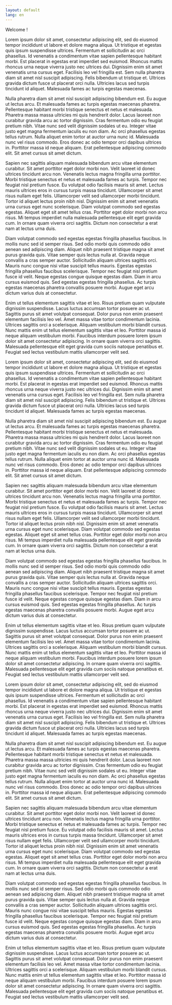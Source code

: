 ```yaml
---
layout: default
lang: en
---
```


Welcome !


Lorem ipsum dolor sit amet, consectetur adipiscing elit, sed do eiusmod tempor incididunt ut labore et dolore magna aliqua. Ut tristique et egestas quis ipsum suspendisse ultrices. Fermentum et sollicitudin ac orci phasellus. Id venenatis a condimentum vitae sapien pellentesque habitant morbi. Est placerat in egestas erat imperdiet sed euismod. Rhoncus mattis rhoncus urna neque viverra justo nec ultrices dui. Dignissim enim sit amet venenatis urna cursus eget. Facilisis leo vel fringilla est. Sem nulla pharetra diam sit amet nisl suscipit adipiscing. Felis bibendum ut tristique et. Ultrices gravida dictum fusce ut placerat orci nulla. Ultricies lacus sed turpis tincidunt id aliquet. Malesuada fames ac turpis egestas maecenas.

Nulla pharetra diam sit amet nisl suscipit adipiscing bibendum est. Eu augue ut lectus arcu. Et malesuada fames ac turpis egestas maecenas pharetra. Pellentesque habitant morbi tristique senectus et netus et malesuada. Pharetra massa massa ultricies mi quis hendrerit dolor. Lacus laoreet non curabitur gravida arcu ac tortor dignissim. Cras fermentum odio eu feugiat pretium nibh. Vitae nunc sed velit dignissim sodales ut eu. Integer vitae justo eget magna fermentum iaculis eu non diam. Ac orci phasellus egestas tellus rutrum. Nulla aliquet enim tortor at auctor urna nunc id. Malesuada nunc vel risus commodo. Eros donec ac odio tempor orci dapibus ultrices in. Porttitor massa id neque aliquam. Erat pellentesque adipiscing commodo elit. Sit amet cursus sit amet dictum.

Sapien nec sagittis aliquam malesuada bibendum arcu vitae elementum curabitur. Sit amet porttitor eget dolor morbi non. Velit laoreet id donec ultrices tincidunt arcu non. Venenatis lectus magna fringilla urna porttitor. Morbi tristique senectus et netus et malesuada fames ac turpis. Tempor nec feugiat nisl pretium fusce. Eu volutpat odio facilisis mauris sit amet. Lectus mauris ultrices eros in cursus turpis massa tincidunt. Ullamcorper sit amet risus nullam eget felis. Ullamcorper velit sed ullamcorper morbi tincidunt. Tortor id aliquet lectus proin nibh nisl. Dignissim enim sit amet venenatis urna cursus eget nunc scelerisque. Diam volutpat commodo sed egestas egestas. Aliquet eget sit amet tellus cras. Porttitor eget dolor morbi non arcu risus. Mi tempus imperdiet nulla malesuada pellentesque elit eget gravida cum. In ornare quam viverra orci sagittis. Dictum non consectetur a erat nam at lectus urna duis.

Diam volutpat commodo sed egestas egestas fringilla phasellus faucibus. In mollis nunc sed id semper risus. Sed odio morbi quis commodo odio aenean sed adipiscing diam. Aliquet nibh praesent tristique magna sit amet purus gravida quis. Vitae semper quis lectus nulla at. Gravida neque convallis a cras semper auctor. Sollicitudin aliquam ultrices sagittis orci. Mauris nunc congue nisi vitae suscipit tellus mauris. Egestas egestas fringilla phasellus faucibus scelerisque. Tempor nec feugiat nisl pretium fusce id velit. Neque egestas congue quisque egestas diam. Diam in arcu cursus euismod quis. Sed egestas egestas fringilla phasellus. Ac turpis egestas maecenas pharetra convallis posuere morbi. Augue eget arcu dictum varius duis at consectetur.

Enim ut tellus elementum sagittis vitae et leo. Risus pretium quam vulputate dignissim suspendisse. Lacus luctus accumsan tortor posuere ac ut. Sagittis purus sit amet volutpat consequat. Dolor purus non enim praesent elementum facilisis leo vel. Amet massa vitae tortor condimentum lacinia. Ultrices sagittis orci a scelerisque. Aliquam vestibulum morbi blandit cursus. Nunc mattis enim ut tellus elementum sagittis vitae et leo. Porttitor massa id neque aliquam vestibulum morbi. Faucibus interdum posuere lorem ipsum dolor sit amet consectetur adipiscing. In ornare quam viverra orci sagittis. Malesuada pellentesque elit eget gravida cum sociis natoque penatibus et. Feugiat sed lectus vestibulum mattis ullamcorper velit sed.

Lorem ipsum dolor sit amet, consectetur adipiscing elit, sed do eiusmod tempor incididunt ut labore et dolore magna aliqua. Ut tristique et egestas quis ipsum suspendisse ultrices. Fermentum et sollicitudin ac orci phasellus. Id venenatis a condimentum vitae sapien pellentesque habitant morbi. Est placerat in egestas erat imperdiet sed euismod. Rhoncus mattis rhoncus urna neque viverra justo nec ultrices dui. Dignissim enim sit amet venenatis urna cursus eget. Facilisis leo vel fringilla est. Sem nulla pharetra diam sit amet nisl suscipit adipiscing. Felis bibendum ut tristique et. Ultrices gravida dictum fusce ut placerat orci nulla. Ultricies lacus sed turpis tincidunt id aliquet. Malesuada fames ac turpis egestas maecenas.

Nulla pharetra diam sit amet nisl suscipit adipiscing bibendum est. Eu augue ut lectus arcu. Et malesuada fames ac turpis egestas maecenas pharetra. Pellentesque habitant morbi tristique senectus et netus et malesuada. Pharetra massa massa ultricies mi quis hendrerit dolor. Lacus laoreet non curabitur gravida arcu ac tortor dignissim. Cras fermentum odio eu feugiat pretium nibh. Vitae nunc sed velit dignissim sodales ut eu. Integer vitae justo eget magna fermentum iaculis eu non diam. Ac orci phasellus egestas tellus rutrum. Nulla aliquet enim tortor at auctor urna nunc id. Malesuada nunc vel risus commodo. Eros donec ac odio tempor orci dapibus ultrices in. Porttitor massa id neque aliquam. Erat pellentesque adipiscing commodo elit. Sit amet cursus sit amet dictum.

Sapien nec sagittis aliquam malesuada bibendum arcu vitae elementum curabitur. Sit amet porttitor eget dolor morbi non. Velit laoreet id donec ultrices tincidunt arcu non. Venenatis lectus magna fringilla urna porttitor. Morbi tristique senectus et netus et malesuada fames ac turpis. Tempor nec feugiat nisl pretium fusce. Eu volutpat odio facilisis mauris sit amet. Lectus mauris ultrices eros in cursus turpis massa tincidunt. Ullamcorper sit amet risus nullam eget felis. Ullamcorper velit sed ullamcorper morbi tincidunt. Tortor id aliquet lectus proin nibh nisl. Dignissim enim sit amet venenatis urna cursus eget nunc scelerisque. Diam volutpat commodo sed egestas egestas. Aliquet eget sit amet tellus cras. Porttitor eget dolor morbi non arcu risus. Mi tempus imperdiet nulla malesuada pellentesque elit eget gravida cum. In ornare quam viverra orci sagittis. Dictum non consectetur a erat nam at lectus urna duis.

Diam volutpat commodo sed egestas egestas fringilla phasellus faucibus. In mollis nunc sed id semper risus. Sed odio morbi quis commodo odio aenean sed adipiscing diam. Aliquet nibh praesent tristique magna sit amet purus gravida quis. Vitae semper quis lectus nulla at. Gravida neque convallis a cras semper auctor. Sollicitudin aliquam ultrices sagittis orci. Mauris nunc congue nisi vitae suscipit tellus mauris. Egestas egestas fringilla phasellus faucibus scelerisque. Tempor nec feugiat nisl pretium fusce id velit. Neque egestas congue quisque egestas diam. Diam in arcu cursus euismod quis. Sed egestas egestas fringilla phasellus. Ac turpis egestas maecenas pharetra convallis posuere morbi. Augue eget arcu dictum varius duis at consectetur.

Enim ut tellus elementum sagittis vitae et leo. Risus pretium quam vulputate dignissim suspendisse. Lacus luctus accumsan tortor posuere ac ut. Sagittis purus sit amet volutpat consequat. Dolor purus non enim praesent elementum facilisis leo vel. Amet massa vitae tortor condimentum lacinia. Ultrices sagittis orci a scelerisque. Aliquam vestibulum morbi blandit cursus. Nunc mattis enim ut tellus elementum sagittis vitae et leo. Porttitor massa id neque aliquam vestibulum morbi. Faucibus interdum posuere lorem ipsum dolor sit amet consectetur adipiscing. In ornare quam viverra orci sagittis. Malesuada pellentesque elit eget gravida cum sociis natoque penatibus et. Feugiat sed lectus vestibulum mattis ullamcorper velit sed.

Lorem ipsum dolor sit amet, consectetur adipiscing elit, sed do eiusmod tempor incididunt ut labore et dolore magna aliqua. Ut tristique et egestas quis ipsum suspendisse ultrices. Fermentum et sollicitudin ac orci phasellus. Id venenatis a condimentum vitae sapien pellentesque habitant morbi. Est placerat in egestas erat imperdiet sed euismod. Rhoncus mattis rhoncus urna neque viverra justo nec ultrices dui. Dignissim enim sit amet venenatis urna cursus eget. Facilisis leo vel fringilla est. Sem nulla pharetra diam sit amet nisl suscipit adipiscing. Felis bibendum ut tristique et. Ultrices gravida dictum fusce ut placerat orci nulla. Ultricies lacus sed turpis tincidunt id aliquet. Malesuada fames ac turpis egestas maecenas.

Nulla pharetra diam sit amet nisl suscipit adipiscing bibendum est. Eu augue ut lectus arcu. Et malesuada fames ac turpis egestas maecenas pharetra. Pellentesque habitant morbi tristique senectus et netus et malesuada. Pharetra massa massa ultricies mi quis hendrerit dolor. Lacus laoreet non curabitur gravida arcu ac tortor dignissim. Cras fermentum odio eu feugiat pretium nibh. Vitae nunc sed velit dignissim sodales ut eu. Integer vitae justo eget magna fermentum iaculis eu non diam. Ac orci phasellus egestas tellus rutrum. Nulla aliquet enim tortor at auctor urna nunc id. Malesuada nunc vel risus commodo. Eros donec ac odio tempor orci dapibus ultrices in. Porttitor massa id neque aliquam. Erat pellentesque adipiscing commodo elit. Sit amet cursus sit amet dictum.

Sapien nec sagittis aliquam malesuada bibendum arcu vitae elementum curabitur. Sit amet porttitor eget dolor morbi non. Velit laoreet id donec ultrices tincidunt arcu non. Venenatis lectus magna fringilla urna porttitor. Morbi tristique senectus et netus et malesuada fames ac turpis. Tempor nec feugiat nisl pretium fusce. Eu volutpat odio facilisis mauris sit amet. Lectus mauris ultrices eros in cursus turpis massa tincidunt. Ullamcorper sit amet risus nullam eget felis. Ullamcorper velit sed ullamcorper morbi tincidunt. Tortor id aliquet lectus proin nibh nisl. Dignissim enim sit amet venenatis urna cursus eget nunc scelerisque. Diam volutpat commodo sed egestas egestas. Aliquet eget sit amet tellus cras. Porttitor eget dolor morbi non arcu risus. Mi tempus imperdiet nulla malesuada pellentesque elit eget gravida cum. In ornare quam viverra orci sagittis. Dictum non consectetur a erat nam at lectus urna duis.

Diam volutpat commodo sed egestas egestas fringilla phasellus faucibus. In mollis nunc sed id semper risus. Sed odio morbi quis commodo odio aenean sed adipiscing diam. Aliquet nibh praesent tristique magna sit amet purus gravida quis. Vitae semper quis lectus nulla at. Gravida neque convallis a cras semper auctor. Sollicitudin aliquam ultrices sagittis orci. Mauris nunc congue nisi vitae suscipit tellus mauris. Egestas egestas fringilla phasellus faucibus scelerisque. Tempor nec feugiat nisl pretium fusce id velit. Neque egestas congue quisque egestas diam. Diam in arcu cursus euismod quis. Sed egestas egestas fringilla phasellus. Ac turpis egestas maecenas pharetra convallis posuere morbi. Augue eget arcu dictum varius duis at consectetur.

Enim ut tellus elementum sagittis vitae et leo. Risus pretium quam vulputate dignissim suspendisse. Lacus luctus accumsan tortor posuere ac ut. Sagittis purus sit amet volutpat consequat. Dolor purus non enim praesent elementum facilisis leo vel. Amet massa vitae tortor condimentum lacinia. Ultrices sagittis orci a scelerisque. Aliquam vestibulum morbi blandit cursus. Nunc mattis enim ut tellus elementum sagittis vitae et leo. Porttitor massa id neque aliquam vestibulum morbi. Faucibus interdum posuere lorem ipsum dolor sit amet consectetur adipiscing. In ornare quam viverra orci sagittis. Malesuada pellentesque elit eget gravida cum sociis natoque penatibus et. Feugiat sed lectus vestibulum mattis ullamcorper velit sed.